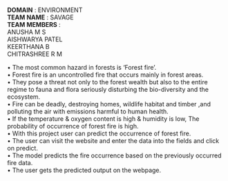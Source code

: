 <b>DOMAIN</b> : ENVIRONMENT<br>
<b>TEAM NAME</b> :  SAVAGE<br>
<b>TEAM MEMBERS</b> :<br>
     ANUSHA M S<br>
     AISHWARYA PATEL<br>
     KEERTHANA B<br>
     CHITRASHREE R M<br>

• The most common hazard in forests is ‘Forest fire’.<br>
• Forest fire is an uncontrolled fire that occurs mainly in forest areas.<br>
• They pose a threat not only to the forest wealth but also to the entire regime to fauna and flora seriously 
disturbing the bio-diversity and the ecosystem.<br>
• Fire can be deadly, destroying homes, wildlife habitat and timber ,and polluting the air with emissions harmful 
to human health.<br>
• If the temperature & oxygen content is high & humidity is low, The probability of occurrence of forest fire is high.<br>
• With this project user can predict the occurrence of forest fire.<br>
• The user can visit the website and enter the data into the fields and click on predict.<br>
• The model predicts the fire occurrence based on the previously occurred fire data.<br>
• The user gets the predicted output on the webpage.<br>
